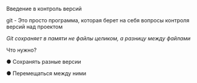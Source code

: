 Введение в контроль версий

git - Это просто программа, которая берет
на себя вопросы контроля версий
над проектом

*Git сохраняет в памяти не файлы целиком,
а разницу между файлами*



Что нужно?

 ● Сохранять разные версии

● Перемещаться между ними

